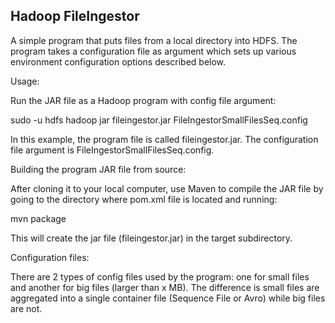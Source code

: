 Hadoop FileIngestor
-----------------------------

A simple program that puts files from a local directory into HDFS. The program  takes a configuration file as argument which sets up various environment configuration options described below.

Usage:

Run the JAR file as a Hadoop program with config file argument:

sudo -u hdfs hadoop jar fileingestor.jar FileIngestorSmallFilesSeq.config

In this example, the program file is called   fileingestor.jar. The configuration file argument is FileIngestorSmallFilesSeq.config.


Building the program JAR file from source:

After cloning it to your local computer, use Maven to compile the JAR file by going to the directory where pom.xml file is located and running:

mvn package

This will create the jar file (fileingestor.jar) in the target subdirectory.


Configuration files:

There are 2 types of config files used by the program: one for small files and another for big files (larger than x MB). The difference is small files are aggregated into a single container file (Sequence File or Avro) while big files are not.
